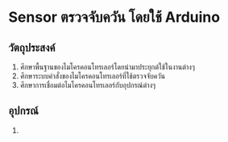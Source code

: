 # Sensor ตรวจจับควัน โดยใช้ Arduino
## วัตถุประสงค์
1. ศึกษาพื้นฐานของไมโครคอนโทรเลอร์โดยนำมาประยุกต์ใช้ในงานต่างๆ
2. ศึกษาระบบคำสั่งของไมโครคอนโทรเลอร์ที่ใช้ตรวจจับควัน
3. ศึกษาการเชื่อมต่อไมโครคอนโทรเลอร์กับอุปกรณ์ต่างๆ
## อุปกรณ์
1. 
